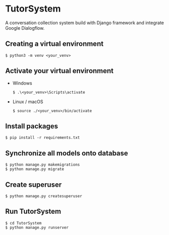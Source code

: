 # TutorSystem
A conversation collection system build with Django framework and integrate Google Dialogflow.

## Creating a virtual environment

```
$ python3 -m venv <your_venv>
```

## Activate your virtual environment

* Windows

  `
  $ .\<your_venv>\Scripts\activate
  `

* Linux / macOS

  `
  $ source ./<your_venv>/bin/activate
  `

## Install packages

```
$ pip install -r requirements.txt
```

## Synchronize all models onto database

```
$ python manage.py makemigrations
$ python manage.py migrate
```

## Create superuser

```
$ python manage.py createsuperuser
```

## Run TutorSystem

```
$ cd TutorSystem
$ python manage.py runserver
```
